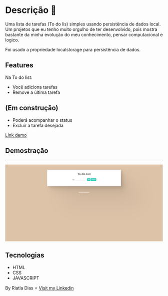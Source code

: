 # Descrição :bookmark_tabs:
Uma lista de tarefas (To do lis) simples usando persistência de dados local. Um projetos que eu tenho muito orgulho de ter desenvolvido, pois mostra bastante da minha evolução do meu conhecimento, pensar computacional e logico.

Foi usado a propriedade localstorage para persistência de dados.

## Features
Na To do list:

- Você adiciona tarefas
- Remove a última tarefa
## (Em construção)
- Poderá acompanhar o status
- Excluir a tarefa desejada

[Link demo](url)

## Demostração
---
![Print](assets/Captura%20de%20Tela%20(2).png)

## Tecnologias
- HTML
- CSS
- JAVASCRIPT

By Riatla Dias :star: [Visit my Linkedin](https://www.linkedin.com/in/riatladias/)